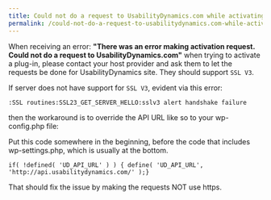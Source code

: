 ```yaml
---
title: Could not do a request to UsabilityDynamics.com while activating add on
permalink: /could-not-do-a-request-to-usabilitydynamics.com-while-activating-add-on/
---
```


When receiving an error: **"There was an error making activation request. Could not do a request to UsabilityDynamics.com"** when trying to activate a plug-in, please contact your host provider and ask them to let the requests be done for UsabilityDynamics site. They should support  `SSL V3`. 

If server does not have support for `SSL V3`, evident via this error:

`:SSL routines:SSL23_GET_SERVER_HELLO:sslv3 alert handshake failure`

then the workaround is to override the API URL like so to your wp-config.php file:

Put this code somewhere in the beginning, before the code that includes wp-settings.php, which is usually at the bottom.

`if( !defined( 'UD_API_URL' ) ) { define( 'UD_API_URL', 'http://api.usabilitydynamics.com/' );}`

That should fix the issue by making the requests NOT use https.



